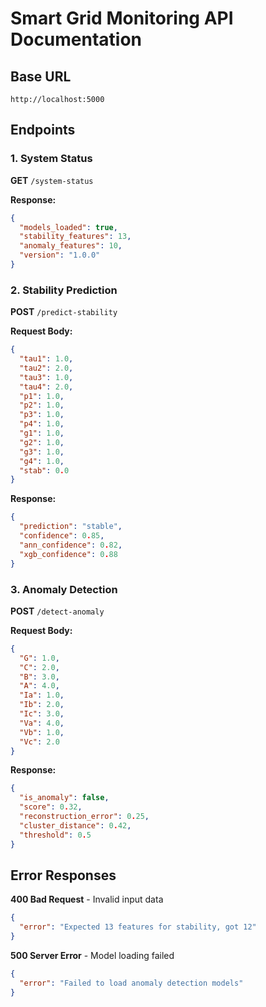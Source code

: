 # Smart Grid Monitoring API Documentation

## Base URL
`http://localhost:5000`

## Endpoints

### 1. System Status
**GET** `/system-status`

**Response:**
```json
{
  "models_loaded": true,
  "stability_features": 13,
  "anomaly_features": 10,
  "version": "1.0.0"
}
```

### 2. Stability Prediction
**POST** `/predict-stability`

**Request Body:**
```json
{
  "tau1": 1.0,
  "tau2": 2.0,
  "tau3": 1.0,
  "tau4": 2.0,
  "p1": 1.0,
  "p2": 1.0,
  "p3": 1.0,
  "p4": 1.0,
  "g1": 1.0,
  "g2": 1.0,
  "g3": 1.0,
  "g4": 1.0,
  "stab": 0.0
}
```

**Response:**
```json
{
  "prediction": "stable",
  "confidence": 0.85,
  "ann_confidence": 0.82,
  "xgb_confidence": 0.88
}
```

### 3. Anomaly Detection
**POST** `/detect-anomaly`

**Request Body:**
```json
{
  "G": 1.0,
  "C": 2.0,
  "B": 3.0,
  "A": 4.0,
  "Ia": 1.0,
  "Ib": 2.0,
  "Ic": 3.0,
  "Va": 4.0,
  "Vb": 1.0,
  "Vc": 2.0
}
```

**Response:**
```json
{
  "is_anomaly": false,
  "score": 0.32,
  "reconstruction_error": 0.25,
  "cluster_distance": 0.42,
  "threshold": 0.5
}
```

## Error Responses
**400 Bad Request** - Invalid input data
```json
{
  "error": "Expected 13 features for stability, got 12"
}
```

**500 Server Error** - Model loading failed
```json
{
  "error": "Failed to load anomaly detection models"
}
